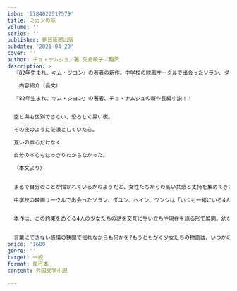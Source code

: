 ```yaml
---
isbn: '9784022517579'
title: ミカンの味
volume: ''
series: ''
publisher: 朝日新聞出版
pubdate: '2021-04-20'
cover: ''
author: チョ・ナムジュ／著 矢島暁子／翻訳
description: >
  『82年生まれ、キム・ジヨン』の著者の新作。中学校の映画サークルで出会ったソラン、ダユン、ヘイン、ウンジは「いつも一緒にいる4人」だった。中学３年に上がる直前、旅先の州島で彼女たちは衝動的にある約束をするのだが──。

  　内容紹介（長文）

  『82年生まれ、キム・ジヨン』の著者、チョ・ナムジュの新作長編小説！！


  空と海も区別できない、恐ろしく黒い夜。

  その夜のように茫漠としていた心。

  互いの本心だけなく

  自分の本心もはっきりわからなかった。

  （本文より）


  まるで自分のことが描かれているかのようだと、女性たちからの高い共感と支持を集めてきた著者が新作小説『ミカンの味』で主人公に選んだのは、4人の女子中学生。
   
  中学校の映画サークルで出会ったソラン、ダユン、ヘイン、ウンジは「いつも一緒にいる4人」として学内で知られている。中学3年生になる直前、済州島に行った彼女たちは衝動的に一つの約束を交わし、タイムカプセルに入れて埋める。未来が変わるかもしれないこの約束の裏には、さまざまな感情と計算による四者四様の理由が隠されていた。


  本作は、この約束をめぐる4人の少女たちの話を交互に生い立ちや現在を語る形で展開。幼なじみとの関係が突然終わってしまった傷を抱えるソラン、教師からの期待が大きく学校一モテるのにいつも寂しいダユン、古くさい父親と突然の困窮にイラ立ちを募らせるへイン、理由がわからないまま仲間外れにされた経験を引きずるウンジ。


  言葉にできない感情の狭間で揺れながらも何かを?もうともがく少女たちの物語は、いつかの自分の姿に重なり、うずく心を優しく包み込んでくれる。まったく新しい「私たちの物語」の始まりだ。
price: '1600'
genre: ''
target: 一般
format: 単行本
content: 外国文学小説

---
```

